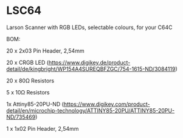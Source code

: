 # LSC64
Larson Scanner with RGB LEDs, selectable colours, for your C64C

BOM:

20 x 2x03 Pin Header, 2,54mm

20 x CRGB LED (https://www.digikey.de/product-detail/de/kingbright/WP154A4SUREQBFZGC/754-1615-ND/3084119)

20 x 80Ω Resistors

5 x 10Ω Resistors

1x Attiny85-20PU-ND (https://www.digikey.com/product-detail/en/microchip-technology/ATTINY85-20PU/ATTINY85-20PU-ND/735469)

1 x 1x02 Pin Header, 2,54mm

